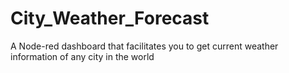 # City_Weather_Forecast
A Node-red dashboard that facilitates you to get current weather information of any city in the world
